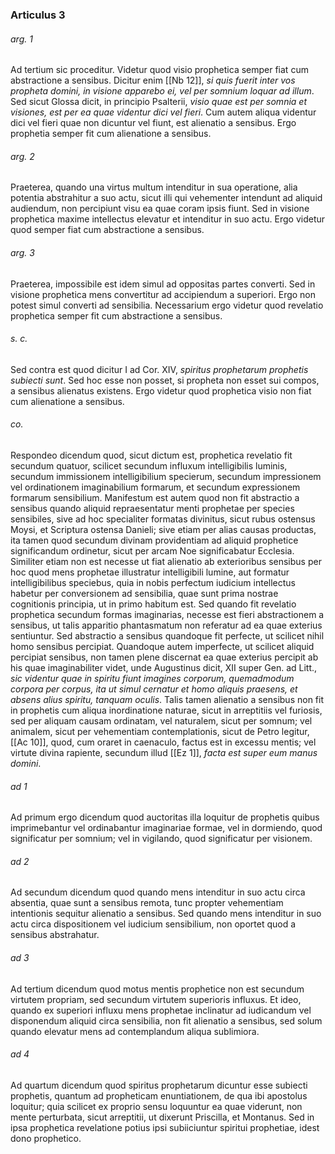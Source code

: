 ### Articulus 3

###### arg. 1
Ad tertium sic proceditur. Videtur quod visio prophetica semper fiat cum abstractione a sensibus. Dicitur enim [[Nb 12]], *si quis fuerit inter vos propheta domini, in visione apparebo ei, vel per somnium loquar ad illum*. Sed sicut Glossa dicit, in principio Psalterii, *visio quae est per somnia et visiones, est per ea quae videntur dici vel fieri*. Cum autem aliqua videntur dici vel fieri quae non dicuntur vel fiunt, est alienatio a sensibus. Ergo prophetia semper fit cum alienatione a sensibus.

###### arg. 2
Praeterea, quando una virtus multum intenditur in sua operatione, alia potentia abstrahitur a suo actu, sicut illi qui vehementer intendunt ad aliquid audiendum, non percipiunt visu ea quae coram ipsis fiunt. Sed in visione prophetica maxime intellectus elevatur et intenditur in suo actu. Ergo videtur quod semper fiat cum abstractione a sensibus.

###### arg. 3
Praeterea, impossibile est idem simul ad oppositas partes converti. Sed in visione prophetica mens convertitur ad accipiendum a superiori. Ergo non potest simul converti ad sensibilia. Necessarium ergo videtur quod revelatio prophetica semper fit cum abstractione a sensibus.

###### s. c.
Sed contra est quod dicitur I ad Cor. XIV, *spiritus prophetarum prophetis subiecti sunt*. Sed hoc esse non posset, si propheta non esset sui compos, a sensibus alienatus existens. Ergo videtur quod prophetica visio non fiat cum alienatione a sensibus.

###### co.
Respondeo dicendum quod, sicut dictum est, prophetica revelatio fit secundum quatuor, scilicet secundum influxum intelligibilis luminis, secundum immissionem intelligibilium specierum, secundum impressionem vel ordinationem imaginabilium formarum, et secundum expressionem formarum sensibilium. Manifestum est autem quod non fit abstractio a sensibus quando aliquid repraesentatur menti prophetae per species sensibiles, sive ad hoc specialiter formatas divinitus, sicut rubus ostensus Moysi, et Scriptura ostensa Danieli; sive etiam per alias causas productas, ita tamen quod secundum divinam providentiam ad aliquid prophetice significandum ordinetur, sicut per arcam Noe significabatur Ecclesia. Similiter etiam non est necesse ut fiat alienatio ab exterioribus sensibus per hoc quod mens prophetae illustratur intelligibili lumine, aut formatur intelligibilibus speciebus, quia in nobis perfectum iudicium intellectus habetur per conversionem ad sensibilia, quae sunt prima nostrae cognitionis principia, ut in primo habitum est. Sed quando fit revelatio prophetica secundum formas imaginarias, necesse est fieri abstractionem a sensibus, ut talis apparitio phantasmatum non referatur ad ea quae exterius sentiuntur. Sed abstractio a sensibus quandoque fit perfecte, ut scilicet nihil homo sensibus percipiat. Quandoque autem imperfecte, ut scilicet aliquid percipiat sensibus, non tamen plene discernat ea quae exterius percipit ab his quae imaginabiliter videt, unde Augustinus dicit, XII super Gen. ad Litt., *sic videntur quae in spiritu fiunt imagines corporum, quemadmodum corpora per corpus, ita ut simul cernatur et homo aliquis praesens, et absens alius spiritu, tanquam oculis*. Talis tamen alienatio a sensibus non fit in prophetis cum aliqua inordinatione naturae, sicut in arreptitiis vel furiosis, sed per aliquam causam ordinatam, vel naturalem, sicut per somnum; vel animalem, sicut per vehementiam contemplationis, sicut de Petro legitur, [[Ac 10]], quod, cum oraret in caenaculo, factus est in excessu mentis; vel virtute divina rapiente, secundum illud [[Ez 1]], *facta est super eum manus domini*.

###### ad 1
Ad primum ergo dicendum quod auctoritas illa loquitur de prophetis quibus imprimebantur vel ordinabantur imaginariae formae, vel in dormiendo, quod significatur per somnium; vel in vigilando, quod significatur per visionem.

###### ad 2
Ad secundum dicendum quod quando mens intenditur in suo actu circa absentia, quae sunt a sensibus remota, tunc propter vehementiam intentionis sequitur alienatio a sensibus. Sed quando mens intenditur in suo actu circa dispositionem vel iudicium sensibilium, non oportet quod a sensibus abstrahatur.

###### ad 3
Ad tertium dicendum quod motus mentis prophetice non est secundum virtutem propriam, sed secundum virtutem superioris influxus. Et ideo, quando ex superiori influxu mens prophetae inclinatur ad iudicandum vel disponendum aliquid circa sensibilia, non fit alienatio a sensibus, sed solum quando elevatur mens ad contemplandum aliqua sublimiora.

###### ad 4
Ad quartum dicendum quod spiritus prophetarum dicuntur esse subiecti prophetis, quantum ad propheticam enuntiationem, de qua ibi apostolus loquitur; quia scilicet ex proprio sensu loquuntur ea quae viderunt, non mente perturbata, sicut arreptitii, ut dixerunt Priscilla, et Montanus. Sed in ipsa prophetica revelatione potius ipsi subiiciuntur spiritui prophetiae, idest dono prophetico.

